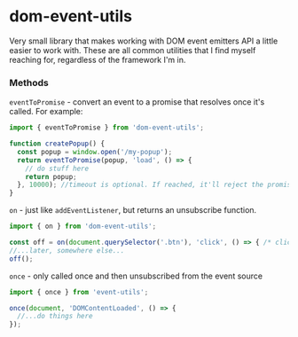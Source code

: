 # dom-event-utils

Very small library that makes working with DOM event emitters API a little easier to work with. These are all common utilities that I find myself reaching for, regardless of the framework I'm in.

### Methods

`eventToPromise` - convert an event to a promise that resolves once it's called.
For example:

```javascript
import { eventToPromise } from 'dom-event-utils';

function createPopup() {
  const popup = window.open('/my-popup');
  return eventToPromise(popup, 'load', () => {
    // do stuff here
    return popup;
  }, 10000); //timeout is optional. If reached, it'll reject the promise
}
```

`on` - just like `addEventListener`, but returns an unsubscribe function.
```javascript
import { on } from 'dom-event-utils';

const off = on(document.querySelector('.btn'), 'click', () => { /* click handler */ });
//...later, somewhere else...
off();
```

`once` - only called once and then unsubscribed from the event source
```javascript
import { once } from 'event-utils';

once(document, 'DOMContentLoaded', () => {
  //...do things here
});
```
